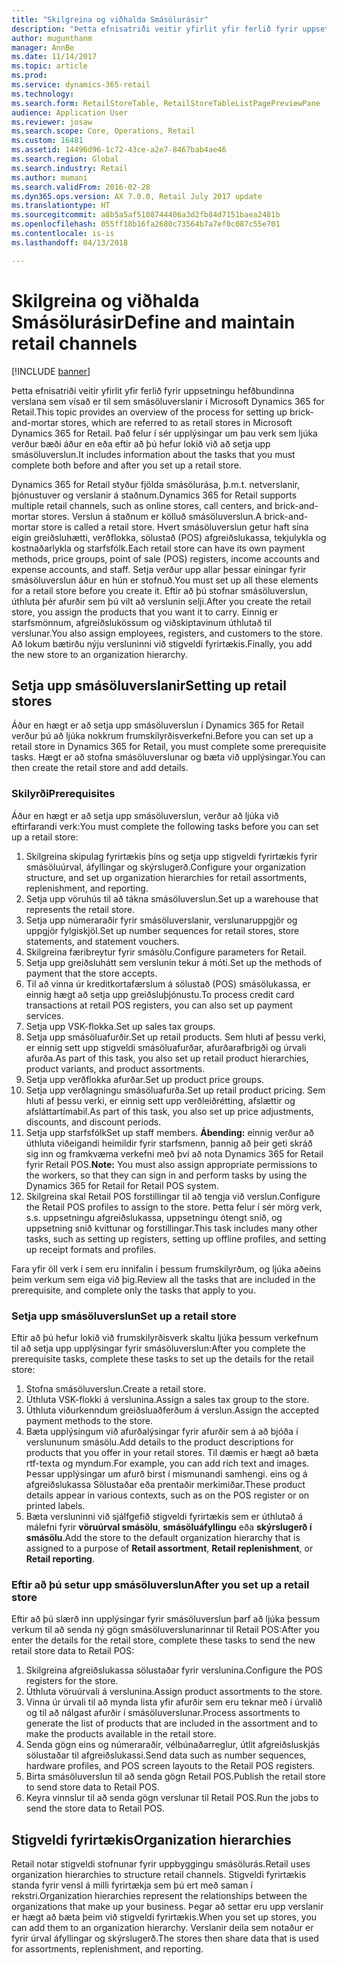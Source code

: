 ```yaml
---
title: "Skilgreina og viðhalda Smásölurásir"
description: "Þetta efnisatriði veitir yfirlit yfir ferlið fyrir uppsetningu hefðbundinna verslana sem vísað er til sem smásöluverslanir í Microsoft Dynamics 365 for Retail. Það felur í sér upplýsingar um þau verk sem ljúka verður bæði áður en eða eftir að þú hefur lokið við að setja upp smásöluverslun."
author: mugunthanm
manager: AnnBe
ms.date: 11/14/2017
ms.topic: article
ms.prod: 
ms.service: dynamics-365-retail
ms.technology: 
ms.search.form: RetailStoreTable, RetailStoreTableListPagePreviewPane
audience: Application User
ms.reviewer: josaw
ms.search.scope: Core, Operations, Retail
ms.custom: 16481
ms.assetid: 14496d96-1c72-43ce-a2e7-8467bab4ae46
ms.search.region: Global
ms.search.industry: Retail
ms.author: mumani
ms.search.validFrom: 2016-02-28
ms.dyn365.ops.version: AX 7.0.0, Retail July 2017 update
ms.translationtype: HT
ms.sourcegitcommit: a8b5a5af5108744406a3d2fb84d7151baea2481b
ms.openlocfilehash: 055ff18b16fa2680c73564b7a7ef0c087c55e701
ms.contentlocale: is-is
ms.lasthandoff: 04/13/2018

---
```


# <a name="define-and-maintain-retail-channels"></a><span data-ttu-id="e9019-104">Skilgreina og viðhalda Smásölurásir</span><span class="sxs-lookup"><span data-stu-id="e9019-104">Define and maintain retail channels</span></span>

[!INCLUDE [banner](includes/banner.md)]

<span data-ttu-id="e9019-105">Þetta efnisatriði veitir yfirlit yfir ferlið fyrir uppsetningu hefðbundinna verslana sem vísað er til sem smásöluverslanir í Microsoft Dynamics 365 for Retail.</span><span class="sxs-lookup"><span data-stu-id="e9019-105">This topic provides an overview of the process for setting up brick-and-mortar stores, which are referred to as retail stores in Microsoft Dynamics 365 for Retail.</span></span> <span data-ttu-id="e9019-106">Það felur í sér upplýsingar um þau verk sem ljúka verður bæði áður en eða eftir að þú hefur lokið við að setja upp smásöluverslun.</span><span class="sxs-lookup"><span data-stu-id="e9019-106">It includes information about the tasks that you must complete both before and after you set up a retail store.</span></span>

<span data-ttu-id="e9019-107">Dynamics 365 for Retail styður fjölda smásölurása, þ.m.t. netverslanir, þjónustuver og verslanir á staðnum.</span><span class="sxs-lookup"><span data-stu-id="e9019-107">Dynamics 365 for Retail supports multiple retail channels, such as online stores, call centers, and brick-and-mortar stores.</span></span> <span data-ttu-id="e9019-108">Verslun á staðnum er kölluð smásöluverslun.</span><span class="sxs-lookup"><span data-stu-id="e9019-108">A brick-and-mortar store is called a retail store.</span></span> <span data-ttu-id="e9019-109">Hvert smásöluverslun getur haft sína eigin greiðsluhætti, verðflokka, sölustað (POS) afgreiðslukassa, tekjulykla og kostnaðarlykla og starfsfólk.</span><span class="sxs-lookup"><span data-stu-id="e9019-109">Each retail store can have its own payment methods, price groups, point of sale (POS) registers, income accounts and expense accounts, and staff.</span></span> <span data-ttu-id="e9019-110">Setja verður upp allar þessar einingar fyrir smásöluverslun áður en hún er stofnuð.</span><span class="sxs-lookup"><span data-stu-id="e9019-110">You must set up all these elements for a retail store before you create it.</span></span> <span data-ttu-id="e9019-111">Eftir að þú stofnar smásöluverslun, úthluta þér afurðir sem þú vilt að verslunin selji.</span><span class="sxs-lookup"><span data-stu-id="e9019-111">After you create the retail store, you assign the products that you want it to carry.</span></span> <span data-ttu-id="e9019-112">Einnig er starfsmönnum, afgreiðslukössum og viðskiptavinum úthlutað til verslunar.</span><span class="sxs-lookup"><span data-stu-id="e9019-112">You also assign employees, registers, and customers to the store.</span></span> <span data-ttu-id="e9019-113">Að lokum bætirðu nýju versluninni við stigveldi fyrirtækis.</span><span class="sxs-lookup"><span data-stu-id="e9019-113">Finally, you add the new store to an organization hierarchy.</span></span>

## <a name="setting-up-retail-stores"></a><span data-ttu-id="e9019-114">Setja upp smásöluverslanir</span><span class="sxs-lookup"><span data-stu-id="e9019-114">Setting up retail stores</span></span>
<span data-ttu-id="e9019-115">Áður en hægt er að setja upp smásöluverslun í Dynamics 365 for Retail verður þú að ljúka nokkrum frumskilyrðisverkefni.</span><span class="sxs-lookup"><span data-stu-id="e9019-115">Before you can set up a retail store in Dynamics 365 for Retail, you must complete some prerequisite tasks.</span></span> <span data-ttu-id="e9019-116">Hægt er að stofna smásöluverslunar og bæta við upplýsingar.</span><span class="sxs-lookup"><span data-stu-id="e9019-116">You can then create the retail store and add details.</span></span>

### <a name="prerequisites"></a><span data-ttu-id="e9019-117">Skilyrði</span><span class="sxs-lookup"><span data-stu-id="e9019-117">Prerequisites</span></span>

<span data-ttu-id="e9019-118">Áður en hægt er að setja upp smásöluverslun, verður að ljúka við eftirfarandi verk:</span><span class="sxs-lookup"><span data-stu-id="e9019-118">You must complete the following tasks before you can set up a retail store:</span></span>

1.  <span data-ttu-id="e9019-119">Skilgreina skipulag fyrirtækis þíns og setja upp stigveldi fyrirtækis fyrir smásöluúrval, áfyllingar og skýrslugerð.</span><span class="sxs-lookup"><span data-stu-id="e9019-119">Configure your organization structure, and set up organization hierarchies for retail assortments, replenishment, and reporting.</span></span>
2.  <span data-ttu-id="e9019-120">Setja upp vöruhús til að tákna smásöluverslun.</span><span class="sxs-lookup"><span data-stu-id="e9019-120">Set up a warehouse that represents the retail store.</span></span>
3.  <span data-ttu-id="e9019-121">Setja upp númeraraðir fyrir smásöluverslanir, verslunaruppgjör og uppgjör fylgiskjöl.</span><span class="sxs-lookup"><span data-stu-id="e9019-121">Set up number sequences for retail stores, store statements, and statement vouchers.</span></span>
4.  <span data-ttu-id="e9019-122">Skilgreina færibreytur fyrir smásölu.</span><span class="sxs-lookup"><span data-stu-id="e9019-122">Configure parameters for Retail.</span></span>
5.  <span data-ttu-id="e9019-123">Setja upp greiðsluhátt sem verslunin tekur á móti.</span><span class="sxs-lookup"><span data-stu-id="e9019-123">Set up the methods of payment that the store accepts.</span></span>
6.  <span data-ttu-id="e9019-124">Til að vinna úr kreditkortafærslum á sölustað (POS) smásölukassa, er einnig hægt að setja upp greiðsluþjónustu.</span><span class="sxs-lookup"><span data-stu-id="e9019-124">To process credit card transactions at retail POS registers, you can also set up payment services.</span></span>
7.  <span data-ttu-id="e9019-125">Setja upp VSK-flokka.</span><span class="sxs-lookup"><span data-stu-id="e9019-125">Set up sales tax groups.</span></span>
8.  <span data-ttu-id="e9019-126">Setja upp smásöluafurðir.</span><span class="sxs-lookup"><span data-stu-id="e9019-126">Set up retail products.</span></span> <span data-ttu-id="e9019-127">Sem hluti af þessu verki, er einnig sett upp stigveldi smásöluafurðar, afurðarafbrigði og úrvali afurða.</span><span class="sxs-lookup"><span data-stu-id="e9019-127">As part of this task, you also set up retail product hierarchies, product variants, and product assortments.</span></span>
9.  <span data-ttu-id="e9019-128">Setja upp verðflokka afurðar.</span><span class="sxs-lookup"><span data-stu-id="e9019-128">Set up product price groups.</span></span>
10. <span data-ttu-id="e9019-129">Setja upp verðlagningu smásöluafurða.</span><span class="sxs-lookup"><span data-stu-id="e9019-129">Set up retail product pricing.</span></span> <span data-ttu-id="e9019-130">Sem hluti af þessu verki, er einnig sett upp verðleiðrétting, afslættir og afsláttartímabil.</span><span class="sxs-lookup"><span data-stu-id="e9019-130">As part of this task, you also set up price adjustments, discounts, and discount periods.</span></span>
11. <span data-ttu-id="e9019-131">Setja upp starfsfólk</span><span class="sxs-lookup"><span data-stu-id="e9019-131">Set up staff members.</span></span> <span data-ttu-id="e9019-132">**Ábending:** einnig verður að úthluta viðeigandi heimildir fyrir starfsmenn, þannig að þeir geti skráð sig inn og framkvæma verkefni með því að nota Dynamics 365 for Retail fyrir Retail POS.</span><span class="sxs-lookup"><span data-stu-id="e9019-132">**Note:** You must also assign appropriate permissions to the workers, so that they can sign in and perform tasks by using the Dynamics 365 for Retail for Retail POS system.</span></span>
12. <span data-ttu-id="e9019-133">Skilgreina skal Retail POS forstillingar til að tengja við verslun.</span><span class="sxs-lookup"><span data-stu-id="e9019-133">Configure the Retail POS profiles to assign to the store.</span></span> <span data-ttu-id="e9019-134">Þetta felur í sér mörg verk, s.s. uppsetningu afgreiðslukassa, uppsetningu ótengt snið, og uppsetning snið kvittunar og forstillingar.</span><span class="sxs-lookup"><span data-stu-id="e9019-134">This task includes many other tasks, such as setting up registers, setting up offline profiles, and setting up receipt formats and profiles.</span></span>

<span data-ttu-id="e9019-135">Fara yfir öll verk í sem eru innifalin í þessum frumskilyrðum, og ljúka aðeins þeim verkum sem eiga við þig.</span><span class="sxs-lookup"><span data-stu-id="e9019-135">Review all the tasks that are included in the prerequisite, and complete only the tasks that apply to you.</span></span>

### <a name="set-up-a-retail-store"></a><span data-ttu-id="e9019-136">Setja upp smásöluverslun</span><span class="sxs-lookup"><span data-stu-id="e9019-136">Set up a retail store</span></span>

<span data-ttu-id="e9019-137">Eftir að þú hefur lokið við frumskilyrðisverk skaltu ljúka þessum verkefnum til að setja upp upplýsingar fyrir smásöluverslun:</span><span class="sxs-lookup"><span data-stu-id="e9019-137">After you complete the prerequisite tasks, complete these tasks to set up the details for the retail store:</span></span>

1.  <span data-ttu-id="e9019-138">Stofna smásöluverslun.</span><span class="sxs-lookup"><span data-stu-id="e9019-138">Create a retail store.</span></span>
2.  <span data-ttu-id="e9019-139">Úthluta VSK-flokki á verslunina.</span><span class="sxs-lookup"><span data-stu-id="e9019-139">Assign a sales tax group to the store.</span></span>
3.  <span data-ttu-id="e9019-140">Úthluta viðurkenndum greiðsluaðferðum á verslun.</span><span class="sxs-lookup"><span data-stu-id="e9019-140">Assign the accepted payment methods to the store.</span></span>
4.  <span data-ttu-id="e9019-141">Bæta upplýsingum við afurðalýsingar fyrir afurðir sem á að bjóða í verslununum smásölu.</span><span class="sxs-lookup"><span data-stu-id="e9019-141">Add details to the product descriptions for products that you offer in your retail stores.</span></span> <span data-ttu-id="e9019-142">Til dæmis er hægt að bæta rtf-texta og myndum.</span><span class="sxs-lookup"><span data-stu-id="e9019-142">For example, you can add rich text and images.</span></span> <span data-ttu-id="e9019-143">Þessar upplýsingar um afurð birst í mismunandi samhengi. eins og á afgreiðslukassa Sölustaðar eða prentaðir merkimiðar.</span><span class="sxs-lookup"><span data-stu-id="e9019-143">These product details appear in various contexts, such as on the POS register or on printed labels.</span></span>
5.  <span data-ttu-id="e9019-144">Bæta versluninni við sjálfgefið stigveldi fyrirtækis sem er úthlutað á málefni fyrir **vöruúrval smásölu**, **smásöluáfyllingu** eða **skýrslugerð í smásölu**.</span><span class="sxs-lookup"><span data-stu-id="e9019-144">Add the store to the default organization hierarchy that is assigned to a purpose of **Retail assortment**, **Retail replenishment**, or **Retail reporting**.</span></span>

### <a name="after-you-set-up-a-retail-store"></a><span data-ttu-id="e9019-145">Eftir að þú setur upp smásöluverslun</span><span class="sxs-lookup"><span data-stu-id="e9019-145">After you set up a retail store</span></span>

<span data-ttu-id="e9019-146">Eftir að þú slærð inn upplýsingar fyrir smásöluverslun þarf að ljúka þessum verkum til að senda ný gögn smásöluverslunarinnar til Retail POS:</span><span class="sxs-lookup"><span data-stu-id="e9019-146">After you enter the details for the retail store, complete these tasks to send the new retail store data to Retail POS:</span></span>

1.  <span data-ttu-id="e9019-147">Skilgreina afgreiðslukassa sölustaðar fyrir verslunina.</span><span class="sxs-lookup"><span data-stu-id="e9019-147">Configure the POS registers for the store.</span></span>
2.  <span data-ttu-id="e9019-148">Úthluta vöruúrvali á verslunina.</span><span class="sxs-lookup"><span data-stu-id="e9019-148">Assign product assortments to the store.</span></span>
3.  <span data-ttu-id="e9019-149">Vinna úr úrvali til að mynda lista yfir afurðir sem eru teknar með í úrvalið og til að nálgast afurðir í smásöluverslunar.</span><span class="sxs-lookup"><span data-stu-id="e9019-149">Process assortments to generate the list of products that are included in the assortment and to make the products available in the retail store.</span></span>
4.  <span data-ttu-id="e9019-150">Senda gögn eins og númeraraðir, vélbúnaðarreglur, útlit afgreiðsluskjás sölustaðar til afgreiðslukassi.</span><span class="sxs-lookup"><span data-stu-id="e9019-150">Send data such as number sequences, hardware profiles, and POS screen layouts to the Retail POS registers.</span></span>
5.  <span data-ttu-id="e9019-151">Birta smásöluverslun til að senda gögn Retail POS.</span><span class="sxs-lookup"><span data-stu-id="e9019-151">Publish the retail store to send store data to Retail POS.</span></span>
6.  <span data-ttu-id="e9019-152">Keyra vinnslur til að senda gögn verslunar til  Retail POS.</span><span class="sxs-lookup"><span data-stu-id="e9019-152">Run the jobs to send the store data to Retail POS.</span></span>

## <a name="organization-hierarchies"></a><span data-ttu-id="e9019-153">Stigveldi fyrirtækis</span><span class="sxs-lookup"><span data-stu-id="e9019-153">Organization hierarchies</span></span>
<span data-ttu-id="e9019-154">Retail notar stigveldi stofnunar fyrir uppbyggingu smásölurás.</span><span class="sxs-lookup"><span data-stu-id="e9019-154">Retail uses organization hierarchies to structure retail channels.</span></span> <span data-ttu-id="e9019-155">Stigveldi fyrirtækis standa fyrir vensl á milli fyrirtækja sem þú ert með saman í rekstri.</span><span class="sxs-lookup"><span data-stu-id="e9019-155">Organization hierarchies represent the relationships between the organizations that make up your business.</span></span> <span data-ttu-id="e9019-156">Þegar að settar eru upp verslanir er hægt að bæta þeim við stigveldi fyrirtækis.</span><span class="sxs-lookup"><span data-stu-id="e9019-156">When you set up stores, you can add them to an organization hierarchy.</span></span> <span data-ttu-id="e9019-157">Verslanir deila sem notaður er fyrir úrval áfyllingar og skýrslugerð.</span><span class="sxs-lookup"><span data-stu-id="e9019-157">The stores then share data that is used for assortments, replenishment, and reporting.</span></span>




